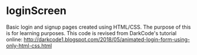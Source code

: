 # loginScreen
Basic login and signup pages created using HTML/CSS.
The purpose of this is for learning purposes.
This code is revised from DarkCode's tutorial online: http://darkcode1.blogspot.com/2018/05/animated-login-form-using-only-html-css.html
